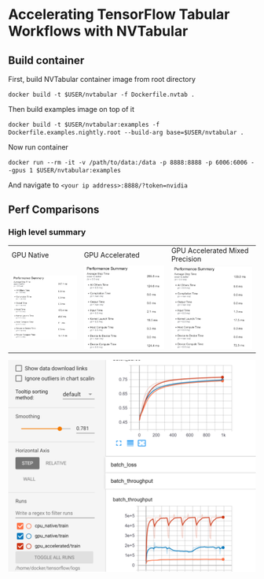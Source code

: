 # Accelerating TensorFlow Tabular Workflows with NVTabular
## Build container
First, build NVTabular container image from root directory
```
docker build -t $USER/nvtabular -f Dockerfile.nvtab .
```
Then build examples image on top of it
```
docker build -t $USER/nvtabular:examples -f Dockerfile.examples.nightly.root --build-arg base=$USER/nvtabular .
```
Now run container
```
docker run --rm -it -v /path/to/data:/data -p 8888:8888 -p 6006:6006 --gpus 1 $USER/nvtabular:examples
```
And navigate to `<your ip address>:8888/?token=nvidia`

## Perf Comparisons
### High level summary
<table>
  <tr>
    <td>GPU Native</td>
    <td>GPU Accelerated</td>
    <td>GPU Accelerated Mixed Precision</td>
  </tr>
  <tr>
    <td><img src="imgs/native/perf-summary.PNG"></td>
    <td><img src="imgs/accelerated/perf-summary.PNG"></td>
    <td><img src="imgs/accelerated-fp16/perf-summary.PNG"></td>
  </tr>
</table>

<img src="dlrm-train.PNG"></img>
